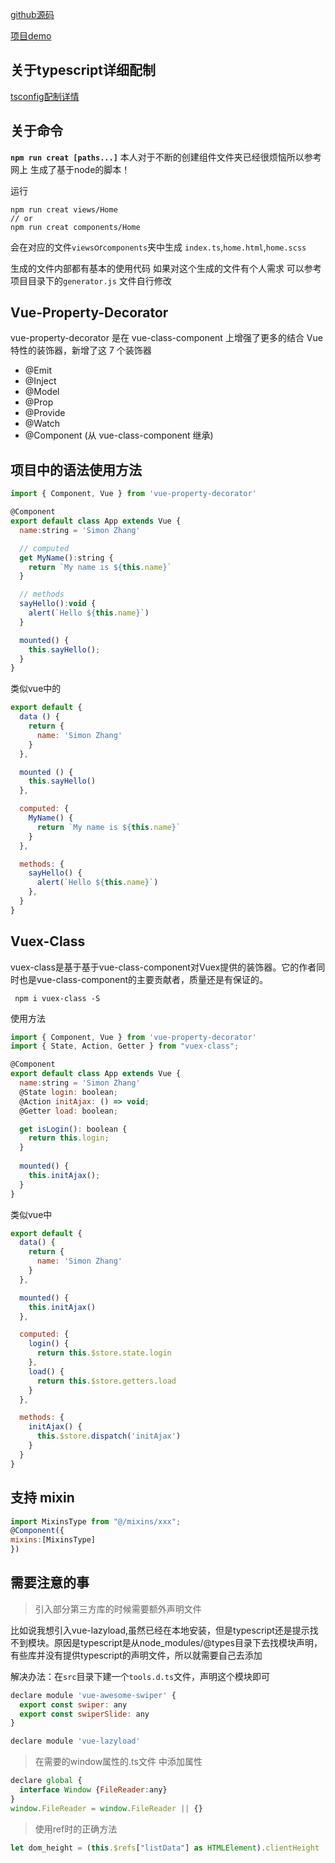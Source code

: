 [github源码](https://github.com/langlangbody/simple-vue-ts)

[项目demo](https://vue-demo.netlify.com/)
## 关于typescript详细配制
[tsconfig配制详情](https://zhongsp.gitbooks.io/typescript-handbook/content/doc/handbook/Compiler%20Options.html)

## 关于命令
**`npm run creat [paths...]`**
本人对于不断的创建组件文件夹已经很烦恼所以参考网上 生成了基于node的脚本！

运行
```shell
npm run creat views/Home 
// or
npm run creat components/Home 
```
会在对应的文件`views`or`components`夹中生成 `index.ts`,`home.html`,`home.scss`

生成的文件内部都有基本的使用代码  如果对这个生成的文件有个人需求 可以参考 项目目录下的`generator.js` 文件自行修改


## Vue-Property-Decorator
vue-property-decorator 是在 vue-class-component 上增强了更多的结合 Vue 特性的装饰器，新增了这 7 个装饰器

- @Emit 
- @Inject
- @Model
- @Prop
- @Provide
- @Watch
- @Component (从 vue-class-component 继承)

## 项目中的语法使用方法

```js
import { Component, Vue } from 'vue-property-decorator'

@Component
export default class App extends Vue {
  name:string = 'Simon Zhang'

  // computed
  get MyName():string {
    return `My name is ${this.name}`
  }

  // methods
  sayHello():void {
    alert(`Hello ${this.name}`)
  }

  mounted() {
    this.sayHello();
  }
}

```
类似vue中的
```js
export default {
  data () {
    return {
      name: 'Simon Zhang'
    }
  },

  mounted () {
    this.sayHello()
  },

  computed: {
    MyName() {
      return `My name is ${this.name}`
    }
  },

  methods: {
    sayHello() {
      alert(`Hello ${this.name}`)
    },
  }
}

```

## Vuex-Class

vuex-class是基于基于vue-class-component对Vuex提供的装饰器。它的作者同时也是vue-class-component的主要贡献者，质量还是有保证的。

```
 npm i vuex-class -S
```
使用方法
```js
import { Component, Vue } from 'vue-property-decorator'
import { State, Action, Getter } from "vuex-class";

@Component
export default class App extends Vue {
  name:string = 'Simon Zhang'
  @State login: boolean;
  @Action initAjax: () => void;
  @Getter load: boolean;

  get isLogin(): boolean {
    return this.login;
  }
  
  mounted() {
    this.initAjax();
  }
}
```
类似vue中

```js
export default {
  data() {
    return {
      name: 'Simon Zhang'
    }
  },

  mounted() {
    this.initAjax()
  },

  computed: {
    login() {
      return this.$store.state.login
    },
    load() {
      return this.$store.getters.load
    }
  },

  methods: {
    initAjax() {
      this.$store.dispatch('initAjax')
    }
  }
}

```

## 支持 mixin

```js
import MixinsType from "@/mixins/xxx";
@Component({
mixins:[MixinsType]
})

```

## 需要注意的事
> 引入部分第三方库的时候需要额外声明文件

比如说我想引入vue-lazyload,虽然已经在本地安装，但是typescript还是提示找不到模块。原因是typescript是从node_modules/@types目录下去找模块声明，有些库并没有提供typescript的声明文件，所以就需要自己去添加

解决办法：在`src`目录下建一个`tools.d.ts`文件，声明这个模块即可
```js
declare module 'vue-awesome-swiper' {
  export const swiper: any
  export const swiperSlide: any
}

declare module 'vue-lazyload'

```
> 在需要的window属性的.ts文件 中添加属性
```js
declare global {
  interface Window {FileReader:any}
}
window.FileReader = window.FileReader || {}

```

> 使用ref时的正确方法
```js
let dom_height = (this.$refs["listData"] as HTMLElement).clientHeight
```
